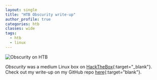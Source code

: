 ```yaml
---
layout: single
title: "HTB Obscurity write-up"
author_profile: true
categories: htb
classes: wide
tags:
  - htb
  - linux
---
```


![Obscurity on HTB](/mmsec.io/assets/images/obscurity.png)

*Obscurity* was a medium Linux box on [HackTheBox](https://www.hackthebox.eu/){:target="_blank"}. Check out my write-up on my GitHub repo [here](https://github.com/Muemmelmoehre/write-ups/blob/master/obscurity.pdf){:target="blank"}.
